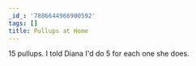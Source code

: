 ```yaml
---
_id_: '7886644966900592'
tags: []
title: Pullups at Home
---
```


15 pullups. I told Diana I'd do 5 for each one she does.
